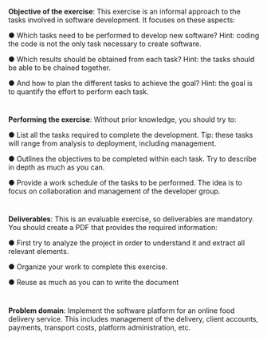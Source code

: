 **Objective of the exercise**: This exercise is an informal approach to the tasks involved in software development. It focuses on these aspects:

● Which tasks need to be performed to develop new software? Hint: coding the code is not the only task necessary to create software.

● Which results should be obtained from each task? Hint: the tasks should be able to be chained together.

● And how to plan the different tasks to achieve the goal? Hint: the goal is to quantify the effort to perform each task.
#
**Performing the exercise**: Without prior knowledge, you should try to:

● List all the tasks required to complete the development. Tip: these tasks will range from analysis to deployment, including management.

● Outlines the objectives to be completed within each task. Try to describe in depth as much as you can.

● Provide a work schedule of the tasks to be performed. The idea is to focus on collaboration and management of the developer group.
#
**Deliverables**: This is an evaluable exercise, so deliverables are mandatory. You should create a PDF that provides the required information:

● First try to analyze the project in order to understand it and extract all relevant elements.

● Organize your work to complete this exercise.

● Reuse as much as you can to write the document
#
**Problem domain**: Implement the software platform for an online food delivery service. This includes management of the delivery, client accounts, payments, transport costs, platform administration, etc.
